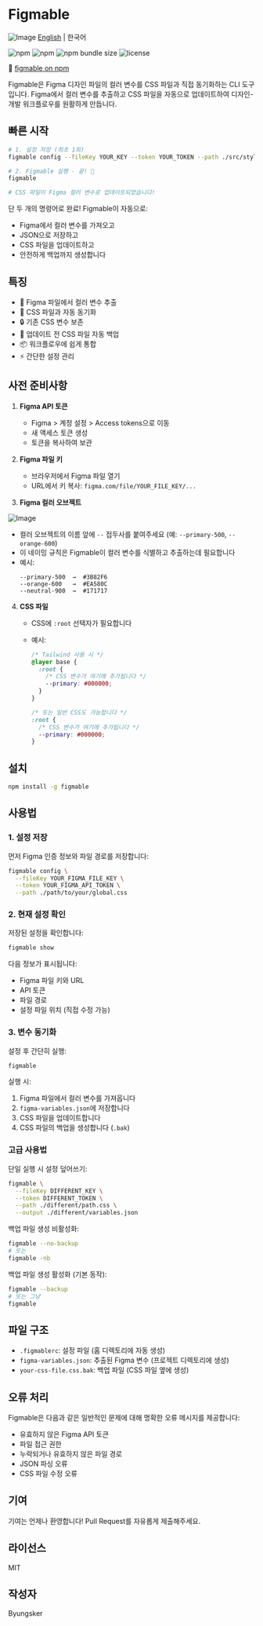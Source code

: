 # Figmable

![Image](https://github.com/user-attachments/assets/094e589d-c835-484d-95bd-f32fc55a88f0)
[English](README.md) | 한국어

![npm](https://img.shields.io/npm/v/figmable) ![npm](https://img.shields.io/npm/dt/figmable) ![npm bundle size](https://img.shields.io/bundlephobia/min/figmable) ![license](https://img.shields.io/npm/l/figmable)

🔗 [figmable on npm](https://www.npmjs.com/package/figmable)

Figmable은 Figma 디자인 파일의 컬러 변수를 CSS 파일과 직접 동기화하는 CLI 도구입니다. Figma에서 컬러 변수를 추출하고 CSS 파일을 자동으로 업데이트하여 디자인-개발 워크플로우를 원활하게 만듭니다.

## 빠른 시작

```bash
# 1. 설정 저장 (최초 1회)
figmable config --fileKey YOUR_KEY --token YOUR_TOKEN --path ./src/styles/global.css

# 2. Figmable 실행 - 끝! 🎉
figmable

# CSS 파일이 Figma 컬러 변수로 업데이트되었습니다!
```

단 두 개의 명령어로 완료! Figmable이 자동으로:

- Figma에서 컬러 변수를 가져오고
- JSON으로 저장하고
- CSS 파일을 업데이트하고
- 안전하게 백업까지 생성합니다

## 특징

- 🎨 Figma 파일에서 컬러 변수 추출
- 🔄 CSS 파일과 자동 동기화
- 🔒 기존 CSS 변수 보존
- 💾 업데이트 전 CSS 파일 자동 백업
- 📦 워크플로우에 쉽게 통합
- ⚡️ 간단한 설정 관리

## 사전 준비사항

1. **Figma API 토큰**

   - Figma > 계정 설정 > Access tokens으로 이동
   - 새 액세스 토큰 생성
   - 토큰을 복사하여 보관

2. **Figma 파일 키**

   - 브라우저에서 Figma 파일 열기
   - URL에서 키 복사: `figma.com/file/YOUR_FILE_KEY/...`

3. **Figma 컬러 오브젝트**

![Image](https://github.com/user-attachments/assets/094e589d-c835-484d-95bd-f32fc55a88f0)

- 컬러 오브젝트의 이름 앞에 `--` 접두사를 붙여주세요 (예: `--primary-500`, `--orange-600`)
- 이 네이밍 규칙은 Figmable이 컬러 변수를 식별하고 추출하는데 필요합니다
- 예시:
  ```
  --primary-500  →  #3B82F6
  --orange-600   →  #EA580C
  --neutral-900  →  #171717
  ```

4. **CSS 파일**

   - CSS에 `:root` 선택자가 필요합니다
   - 예시:

     ```css
     /* Tailwind 사용 시 */
     @layer base {
       :root {
         /* CSS 변수가 여기에 추가됩니다 */
         --primary: #000000;
       }
     }

     /* 또는 일반 CSS도 가능합니다 */
     :root {
       /* CSS 변수가 여기에 추가됩니다 */
       --primary: #000000;
     }
     ```

## 설치

```bash
npm install -g figmable
```

## 사용법

### 1. 설정 저장

먼저 Figma 인증 정보와 파일 경로를 저장합니다:

```bash
figmable config \
  --fileKey YOUR_FIGMA_FILE_KEY \
  --token YOUR_FIGMA_API_TOKEN \
  --path ./path/to/your/global.css
```

### 2. 현재 설정 확인

저장된 설정을 확인합니다:

```bash
figmable show
```

다음 정보가 표시됩니다:

- Figma 파일 키와 URL
- API 토큰
- 파일 경로
- 설정 파일 위치 (직접 수정 가능)

### 3. 변수 동기화

설정 후 간단히 실행:

```bash
figmable
```

실행 시:

1. Figma 파일에서 컬러 변수를 가져옵니다
2. `figma-variables.json`에 저장합니다
3. CSS 파일을 업데이트합니다
4. CSS 파일의 백업을 생성합니다 (`.bak`)

### 고급 사용법

단일 실행 시 설정 덮어쓰기:

```bash
figmable \
  --fileKey DIFFERENT_KEY \
  --token DIFFERENT_TOKEN \
  --path ./different/path.css \
  --output ./different/variables.json
```

백업 파일 생성 비활성화:

```bash
figmable --no-backup
# 또는
figmable -nb
```

백업 파일 생성 활성화 (기본 동작):

```bash
figmable --backup
# 또는 그냥
figmable
```

## 파일 구조

- `.figmablerc`: 설정 파일 (홈 디렉토리에 자동 생성)
- `figma-variables.json`: 추출된 Figma 변수 (프로젝트 디렉토리에 생성)
- `your-css-file.css.bak`: 백업 파일 (CSS 파일 옆에 생성)

## 오류 처리

Figmable은 다음과 같은 일반적인 문제에 대해 명확한 오류 메시지를 제공합니다:

- 유효하지 않은 Figma API 토큰
- 파일 접근 권한
- 누락되거나 유효하지 않은 파일 경로
- JSON 파싱 오류
- CSS 파일 수정 오류

## 기여

기여는 언제나 환영합니다! Pull Request를 자유롭게 제출해주세요.

## 라이선스

MIT

## 작성자

Byungsker
